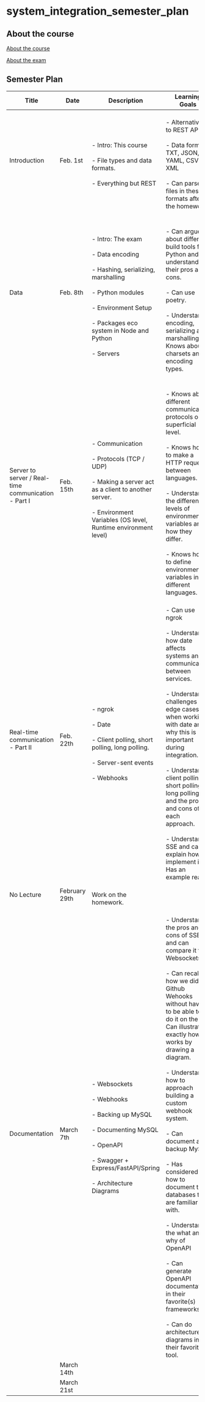 # system_integration_semester_plan

## About the course

[About the course](00._Course_Material/00._Meta_Course_Material/about_the_course.md)

[About the exam](00._Course_Material/00._Meta_Course_Material/about_the_exam.md)

## Semester Plan


| Title | Date | Description | Learning Goals | Resources and Activities |
| --- | --- | --- | --- | --- |
| Introduction | Feb. 1st | <br>            - Intro: This course<br><br>            - File types and data formats.<br><br>            - Everything but REST<br>         | <br>            - Alternatives to REST API.<br><br>            - Data formats. TXT, JSON, YAML, CSV, XML<br><br>            - Can parse files in these formats after the homework.<br>         | [Do this: [Individual] Azure for Students](00._Course_Material/01._Assignments/01._Introduction_Data_Formats/00._[Individual]_Azure_For_Students.md)<br><br>[Do this: [Individual] Install Node.js](00._Course_Material/01._Assignments/01._Introduction_Data_Formats/00._[Individual]_Install_Node.js.md)<br><br>[01a [Individual] Data Parsing](00._Course_Material/01._Assignments/01._Introduction_Data_Formats/01a._[Individual]_Data_Parsing.md) |
| Data | Feb. 8th | <br>            - Intro: The exam<br><br>            - Data encoding <br><br>            - Hashing, serializing, marshalling<br><br>            - Python modules<br><br>            - Environment Setup<br><br>            - Packages eco system in Node and Python<br><br>            - Servers<br>         | <br><br>            - Can argue about different build tools for Python and understands their pros and cons. <br><br>            - Can use poetry. <br><br>            - Understands encoding, serializing and marshalling. Knows about charsets and encoding types.<br>         | [00 [Individual] Data format translation servers - Part II](00._Course_Material/01._Assignments/02._Data/00._[Individual]_Data_parsing_server_-_Part_I.md)<br><br>[[Optional] Serialize / Marshall data](00._Course_Material/01._Assignments/02._Data/00._[Optional]_Serialize__Marshall_data.md) |
| Server to server / Real-time communication - Part I | Feb. 15th | <br>            - Communication<br><br>            - Protocols (TCP / UDP)<br><br>            - Making a server act as a client to another server.<br><br>            - Environment Variables (OS level, Runtime environment level)<br>         | <br><br>            - Knows about different communication protocols on a superficial level.<br><br>            - Knows how to make a HTTP requests between languages. <br><br>            - Understand the different levels of environment variables and how they differ. <br><br>            - Knows how to define environment variables in different languages.<br>         | [03a [Individual]_Data parsing server - Part II](00._Course_Material/01._Assignments/03._Server_to_server_Real-time_communication_-_Part_I/03a._[Individual]_Data_parsing_server_-_Part_II.md) |
| Real-time communication - Part II | Feb. 22th | <br>            - ngrok <br><br>            - Date<br><br>            - Client polling, short polling, long polling.<br><br>            - Server-sent events<br><br>            - Webhooks<br>         | <br>            - Can use ngrok<br><br>            - Understand how date affects systems and communication between services.<br><br>            - Understands challenges and edge cases when working with date and why this is important during integration.<br><br>            - Understands client polling, short polling, long polling and the pros and cons of each approach.<br><br>            - Understands SSE and can explain how to implement it. Has an example ready. <br>         | [04a [Individual] SSE example](00._Course_Material/01._Assignments/04._Real-time_communication_-_Part_II/04a._[Individual]_SSE_example.md)<br><br>[04b [Pair] Database granular access](00._Course_Material/01._Assignments/04._Real-time_communication_-_Part_II/04b._[Pair]_Database_granular_access.md) |
| No Lecture | February 29th | <br>            Work on the homework. <br>         | <br>         |  |
| Documentation | March 7th | <br>            - Websockets<br><br>            - Webhooks <br><br>            - Backing up MySQL<br><br>            - Documenting MySQL <br><br>            - OpenAPI<br><br>            - Swagger + Express/FastAPI/Spring<br><br>            - Architecture Diagrams<br>         | <br>            - Understands the pros and cons of SSE and can compare it to Websockets. <br><br>            - Can recall how we did Github Wehooks without having to be able to do it on the fly. Can illustrate exactly how it works by drawing a diagram.<br><br>            - Understands how to approach building a custom webhook system.<br>            <br>            - Can document and backup MySQL<br><br>            - Has considered how to document the databases they are familiar with.<br><br>            - Understands the what and why of OpenAPI<br><br>            - Can generate OpenAPI documentation in their favorite(s) frameworks.<br><br>            - Can do architecture diagrams in their favorite tool.<br>         | [05a [Individual] Create OpenAPI Documentation](00._Course_Material/01._Assignments/05._Documentation/05a._[Individual]_Create_OpenAPI_Documentation.md)<br><br>[05b [Pair] Expose and integrate with a webhook system](00._Course_Material/01._Assignments/05._Real-time_communication_-_Part_II/05b._[Pair]_Expose_and_integrate_with_a_webhook_system.md)[Resource: Video on OpenAPI](https://www.youtube.com/watch?v=pRS9LRBgjYg) |
|  | March 14th | <br>         | <br>         |  |
|  | March 21st | <br>         | <br>         | [**MANDATORY I DEADLINE**](00._Course_Material/01._Assignments/00._Mandatories/01._Mandatory_I.md) |
